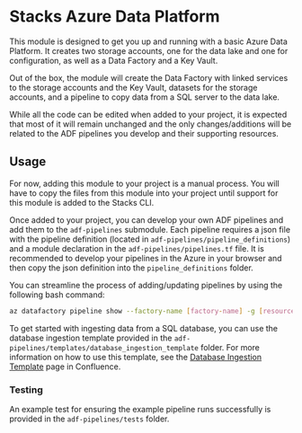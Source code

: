 # Stacks Azure Data Platform

This module is designed to get you up and running with a basic Azure Data Platform. 
It creates two storage accounts, one for the data lake and one for configuration, as well as a Data Factory and a Key Vault.

Out of the box, the module will create the Data Factory with linked services to the storage accounts and the Key Vault, 
datasets for the storage accounts, and a pipeline to copy data from a SQL server to the data lake.

While all the code can be edited when added to your project, it is expected that most of it will remain unchanged and
the only changes/additions will be related to the ADF pipelines you develop and their supporting resources.

Usage
-----
For now, adding this module to your project is a manual process. You will have to copy the files from this module into 
your project until support for this module is added to the Stacks CLI.

Once added to your project, you can develop your own ADF pipelines and add them to the `adf-pipelines` submodule.
Each pipeline requires a json file with the pipeline definition (located in `adf-pipelines/pipeline_definitions`) and a 
module declaration in the `adf-pipelines/pipelines.tf` file. It is recommended to develop your pipelines in the Azure in
your browser and then copy the json definition into the `pipeline_definitions` folder.

You can streamline the process of adding/updating pipelines by using the following bash command:

```bash
az datafactory pipeline show --factory-name [factory-name] -g [resource-group] --name [pipeline-name] > adf-pipelines/pipelines/[pipeline-name].json
```

To get started with ingesting data from a SQL database, you can use the database ingestion template provided in the
`adf-pipelines/templates/database_ingestion_template` folder. For more information on how to use this template, see the
[Database Ingestion Template](https://amidodevelopment.atlassian.net/wiki/spaces/TEC/pages/3822026765/Database+Ingestion+Template)
page in Confluence.

### Testing
An example test for ensuring the example pipeline runs successfully is provided in the `adf-pipelines/tests` folder.